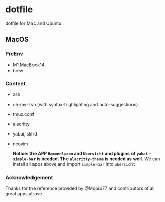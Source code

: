 # dotfile
dotfile for Mac and Ubuntu

## MacOS

### PreEnv

- M1 MacBook14
- brew

### Content

- zsh
- oh-my-zsh (with syntax-highlighting and auto-suggestions)
- tmux.conf
- alacritty
- yabai, skhd
- neovim

  **Notice: the APP `HammerSpoon` and `Ubersicht` and plugins of `yabai` - `simple-bar` is needed. The `alacritty-theme` is needed as well.**
  We can install all apps above and import `simple-bar` into `ubersicht`.

### Acknowledgement

  Thanks for the reference provided by @Mopip77 and contributors of all great apps above.
